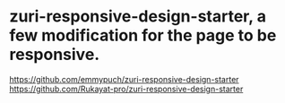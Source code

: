 # zuri-responsive-design-starter, a few modification for the page to be responsive.
https://github.com/emmypuch/zuri-responsive-design-starter
https://github.com/Rukayat-pro/zuri-responsive-design-starter
